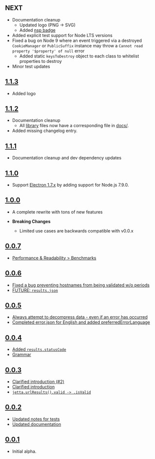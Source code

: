## NEXT

- Documentation cleanup
  - Updated logo (PNG -> SVG)
  - Added [nsp badge](https://github.com/badges/shields/pull/1156)
- Added explicit test support for Node LTS versions
- Fixed a bug on Node 9 where an event triggered via a destroyed `CookieManager` or `PublicSuffix` instance may throw a `Cannot read property '$property' of null` error
  - Added static `keysToDestroy` object to each class to whitelist properties to destroy
- Minor test updates

## [1.1.3](https://github.com/AltusAero/jetta/releases/tag/v1.1.3)

- Added logo

## [1.1.2](https://github.com/AltusAero/jetta/releases/tag/v1.1.2)

- Documentation cleanup
  - All [library](lib/) files now have a corresponding file in [docs/](docs/).
- Added missing changelog entry.

## [1.1.1](https://github.com/AltusAero/jetta/releases/tag/v1.1.1)

- Documentation cleanup and dev dependency updates

## [1.1.0](https://github.com/AltusAero/jetta/releases/tag/v1.1.0)

- Support [Electron 1.7.x](https://github.com/electron/electron/releases/tag/v1.7.0) by adding support for Node.js 7.9.0.

## [1.0.0](https://github.com/AltusAero/jetta/releases/tag/v1.0.0)

- A complete rewrite with tons of new features

- **Breaking Changes**
  - Limited use cases are backwards compatible with v0.0.x

## [0.0.7](https://github.com/AltusAero/jetta/releases/tag/v0.0.7)

- [Performance & Readability > Benchmarks](https://github.com/AltusAero/jetta/commit/1ec9dd581c54477af6adc4f681a85e6336f0c807)

## [0.0.6](https://github.com/AltusAero/jetta/releases/tag/v0.0.6)

- [Fixed a bug preventing hostnames from being validated w/o periods](https://github.com/AltusAero/jetta/commit/da337908012411d56e88dae8e115a3d7c3a5b399)
- [FUTURE: `results.json`](https://github.com/AltusAero/jetta/commit/6696ff58e8ecf4a0476c7efd62bc754439cf3c4d)

## [0.0.5](https://github.com/AltusAero/jetta/releases/tag/v0.0.5)

- [Always attempt to decompress data - even if an error has occurred](https://github.com/AltusAero/jetta/commit/d254f2cecbe70f8bebdcadaa4c33d59d70d9b998)
- [Completed error.json for English and added preferredErrorLanguage](https://github.com/AltusAero/jetta/commit/f684dde66cc2d7a8ad41295fca7ef6bd5f82b21b)

## [0.0.4](https://github.com/AltusAero/jetta/releases/tag/v0.0.4)

- [Added `results.statusCode`](https://github.com/AltusAero/jetta/commit/39f5160d36a3a49b174eacb122d8d1ae4f61fb0f)
- [Grammar](https://github.com/AltusAero/jetta/commit/140be40b094dea6bdb11fdf71a6aa3e8a6d48b9b)

## [0.0.3](https://github.com/AltusAero/jetta/releases/tag/v0.0.3)

- [Clarified introduction (#2)](https://github.com/AltusAero/jetta/commit/590ead6627937f1c36fdd47e69fff10a998e8712)
- [Clarified introduction](https://github.com/AltusAero/jetta/commit/100de84e159a4cc34affe2afdcaa265677f25f0e)
- [`jetta.urlResults().valid -> .isValid`](https://github.com/AltusAero/jetta/commit/fe702d17b5d885b9d38ed50bb39dcd4ce0732eea)

## [0.0.2](https://github.com/AltusAero/jetta/releases/tag/v0.0.2)

- [Updated notes for tests](https://github.com/AltusAero/jetta/commit/742cae729a69fb2e5207aedffa2bd98ea0b1841b)
- [Updated documentation](https://github.com/AltusAero/jetta/commit/db01e07bcdbcbded1d69250d824ed90a39d8a9d1)

## [0.0.1](https://github.com/AltusAero/jetta/releases/tag/v0.0.1)

- Initial alpha.
